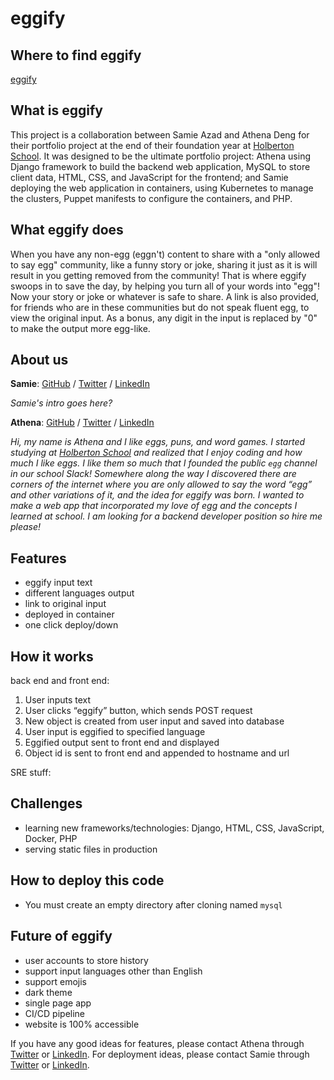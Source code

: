 # eggify
## Where to find eggify
[eggify](http://eggventure.online/)

## What is eggify
This project is a collaboration between Samie Azad and Athena Deng for their portfolio project at the end of their foundation year at [Holberton School](https://www.holbertonschool.com/). It was designed to be the ultimate portfolio project: 
Athena using Django framework to build the backend web application, MySQL to store client data, HTML, CSS, and JavaScript for the frontend; 
and Samie deploying the web application in containers, using Kubernetes to manage the clusters, Puppet manifests to configure the containers, and PHP.

## What eggify does
When you have any non-egg (eggn't) content to share with a "only allowed to say egg" community, like a funny story or joke, sharing it just as it is will result in you getting removed from the community! That is where eggify swoops in to save the day, by helping you turn all of your words into "egg"! Now your story or joke or whatever is safe to share. A link is also provided, for friends who are in these communities but do not speak fluent egg, to view the original input. As a bonus, any digit in the input is replaced by "0" to make the output more egg-like.

## About us
**Samie**: [GitHub](https://github.com/sazad44) / [Twitter](https://twitter.com/AzadSamie) / [LinkedIn](https://www.linkedin.com/in/samieazad/)

_Samie's intro goes here?_

**Athena**: [GitHub](https://github.com/ad-egg) / [Twitter](https://twitter.com/CloudyCloak) / [LinkedIn](https://www.linkedin.com/in/ad-egg/)

_Hi, my name is Athena and I like eggs, puns, and word games. I started studying at [Holberton School](https://www.holbertonschool.com/) and realized that I enjoy coding and how much I like eggs. I like them so much that I founded the public `egg` channel in our school Slack! Somewhere along the way I discovered there are corners of the internet where you are only allowed to say the word “egg” and other variations of it, and the idea for eggify was born. I wanted to make a web app that incorporated my love of egg and the concepts I learned at school. I am looking for a backend developer position so hire me please!_

## Features
- eggify input text 
- different languages output
- link to original input
- deployed in container 
- one click deploy/down

## How it works
back end and front end:

1. User inputs text
2. User clicks “eggify” button, which sends POST request
3. New object is created from user input and saved into database
4. User input is eggified to specified language
5. Eggified output sent to front end and displayed
6. Object id is sent to front end and appended to hostname and url

SRE stuff:


## Challenges
- learning new frameworks/technologies: Django, HTML, CSS, JavaScript, Docker, PHP
- serving static files in production 

## How to deploy this code
* You must create an empty directory after cloning named `mysql`

## Future of eggify
- user accounts to store history
- support input languages other than English
- support emojis
- dark theme
- single page app
- CI/CD pipeline
- website is 100% accessible

If you have any good ideas for features, please contact Athena through [Twitter](https://twitter.com/CloudyCloak) or [LinkedIn](https://www.linkedin.com/in/ad-egg/). For deployment ideas, please contact Samie through [Twitter](https://twitter.com/AzadSamie) or [LinkedIn](https://www.linkedin.com/in/samieazad/).
